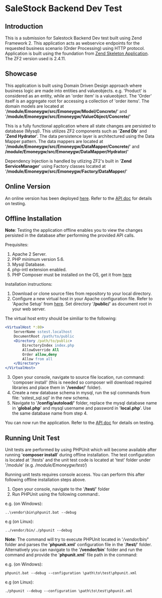 SaleStock Backend Dev Test
==========================

Introduction
------------
This is a submission for Salestock Backend Dev test built using Zend Framework 2.
This application acts as webservice endpoints for the requested business scenario (Order Processing) using HTTP protocol.
Application is built using the foundation from [Zend Skeleton Application](https://github.com/zendframework/ZendSkeletonApplication).
The ZF2 version used is 2.4.11.

Showcase
--------
This application is built using Domain Driven Design approach where business logic are made into entities and valueobjects.
e.g. 'Product' is considered as an entity, while an 'order item' is a valueobject. The 'Order' itself is an aggregate root for accessing a collection of 'order items'.
The domain models are located at '**/module/Emoneygw/src/Emoneygw/Model/Concrete/**' and '**/module/Emoneygw/src/Emoneygw/ValueObject/Concrete/**'

This is a fully functional application where all state changes are persisted to database (Mysql). 
This utilizes ZF2 components such as '**Zend Db**' and '**Zend Hydrator**'.
The data persistence layer is architectured using the Data Mapper pattern.
The data mappers are located at '**/module/Emoneygw/src/Emoneygw/DataMapper/Concrete/**' and **/module/Emoneygw/src/Emoneygw/DataMapper/Hydrator/**'

Dependency Injection is handled by utlizing ZF2's built in '**Zend ServiceManager**' using Factory classes located at '**/module/Emoneygw/src/Emoneygw/Factory/DataMapper/**'

Online Version
--------------
An online version has been deployed [here](http://128.199.104.220/~andi/public/).
Refer to the [API doc](APIDOC.md) for details on testing.

Offline Installation
--------------------
**Note**: Testing the application offline enables you to view the changes persisted in the database after performing the provided API calls.

Prequisites:
1. Apache 2 Server.
2. PHP minimum version 5.6.
3. Mysql Database.
4. php-intl extension enabled. 
5. PHP Composer must be installed on the OS, get it from [here](https://getcomposer.org/download/)

Installation instructions:
1. Download or clone source files from repository to your local directory.
2. Configure a new virtual host in your Apache configuration file. Refer to 'Apache Setup' from [here](https://github.com/zendframework/ZendSkeletonApplication/blob/master/README.md). Set directory '**/public/**' as document root in your web server.

The virtual host entry should be similiar to the following: 

```apache
<VirtualHost *:80>
    ServerName sstest.localhost
    DocumentRoot /path/to/public
    <Directory /path/to/public>
        DirectoryIndex index.php
        AllowOverride All
        Order allow,deny
        Allow from all
    </Directory>
</VirtualHost>
```

3. Open your console, navigate to source file location, run command: 'composer install' (this is needed so composer will download required libraries and place them in '**/vendor/**' folder).
4. Create a new database schema in mysql, run the sql commands from file: 'sstest_sql.sql' in the new schema.
5. Navigate to '**/config/autoload/**' folder, replace the mysql database name in '**global.php**' and mysql username and password in '**local.php**'. Use the same database name from step 4.

You can now run the application. Refer to the [API doc](APIDOC.md) for details on testing.

Running Unit Test
-----------------
Unit tests are performed by using PHPUnit which will become available after running '**composer install**' during offline installation.
The test configuration is located at '/tests' and the unit test code is located at 'test' folder under '/module' (e.g. */module/Emoneygw/test/*)

Running unit tests requires console access. You can perform this after following offline installation steps above.
1. Open your console, navigate to the '**/test/**' folder
2. Run PHPUnit using the following command:.

e.g. (on Windows):

    ..\vendor\bin\phpunit.bat --debug

e.g (on Linux):

    ../vendor/bin/./phpunit --debug

**Note**: The command will try to execute PHPUnit located in '*/vendor/bin/*' folder and parses the '**phpunit.xml**' configuration file in the '**/test/**' folder.
Alternatively you can navigate to the '**/vendor/bin**' folder and run the command and provide the '**phpunit.xml**' file path in the command:

e.g. (on Windows):

    phpunit.bat --debug --configuration \path\to\test\phpunit.xml

e.g (on Linux):

    ./phpunit --debug --configuration \path\to\test\phpunit.xml
